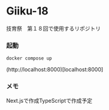 # Giiku-18
技育祭　第１８回で使用するリポジトリ

### 起動
```
docker compose up
```
(http://localhost:8000)[localhost:8000]

### メモ
Next.jsで作成TypeScriptで作成予定

